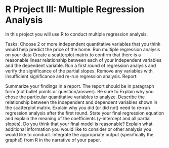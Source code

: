 # R Project III: Multiple Regression Analysis

In this project you will use R to conduct multiple regression analysis.

Tasks:
Choose 2 or more independent quantitative variables that you think would help predict the price of the home.
Run multiple regression analysis on your data
Create a scatterplot matrix to confirm that there is a reasonable linear relationship between each of your independent variables and the dependent variable.
Run a first round of regression analysis and verify the significance of the partial slopes.
Remove any variables with insufficient significance and re-run regression analysis.
Report:

Summarize your findings in a report. The report should be in paragraph form (not bullet points or question/answer). Be sure to
Explain why you chose the particular quantitative variables to analyze.
Describe the relationship between the independent and dependent variables shown in the scatterplot matrix.
Explain why you did (or did not) need to re-run regression analysis after the first round.
State your final regression equation and explain the meaning of the coefficients (y-intercept and all partial slopes).
Do you think that your final model is reasonable? Explain what additional information you would like to consider or other analysis you would like to conduct.
Integrate the appropriate output (specifically the graphs!) from R in the narrative of your paper.
